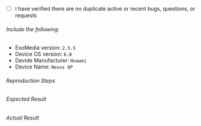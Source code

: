 - [ ] I have verified there are no duplicate active or recent bugs, questions, or requests

###### Include the following:
 * ExoMedia version: `2.5.5`
 * Device OS version: `6.0`
 * Devide Manufacturer: `Huawei`
 * Device Name: `Nexus 6P`
 
###### Reproduction Steps

###### Expected Result

###### Actual Result

